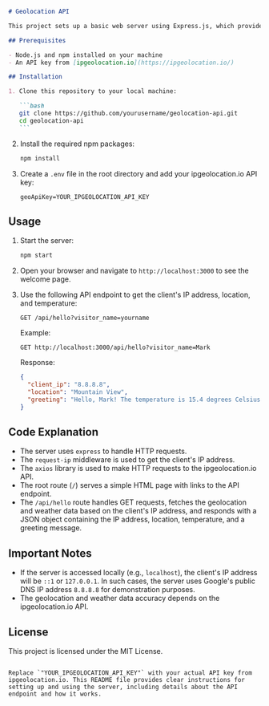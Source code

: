 ````markdown
# Geolocation API

This project sets up a basic web server using Express.js, which provides an API endpoint to get the client's IP address, location, and current temperature based on their IP address. It uses the ipgeolocation.io API to fetch this information.

## Prerequisites

- Node.js and npm installed on your machine
- An API key from [ipgeolocation.io](https://ipgeolocation.io/)

## Installation

1. Clone this repository to your local machine:

   ```bash
   git clone https://github.com/yourusername/geolocation-api.git
   cd geolocation-api
   ```
````

2. Install the required npm packages:

   ```bash
   npm install
   ```

3. Create a `.env` file in the root directory and add your ipgeolocation.io API key:

   ```env
   geoApiKey=YOUR_IPGEOLOCATION_API_KEY
   ```

## Usage

1. Start the server:

   ```bash
   npm start
   ```

2. Open your browser and navigate to `http://localhost:3000` to see the welcome page.

3. Use the following API endpoint to get the client's IP address, location, and temperature:

   ```http
   GET /api/hello?visitor_name=yourname
   ```

   Example:

   ```http
   GET http://localhost:3000/api/hello?visitor_name=Mark
   ```

   Response:

   ```json
   {
     "client_ip": "8.8.8.8",
     "location": "Mountain View",
     "greeting": "Hello, Mark! The temperature is 15.4 degrees Celsius in Mountain View."
   }
   ```

## Code Explanation

- The server uses `express` to handle HTTP requests.
- The `request-ip` middleware is used to get the client's IP address.
- The `axios` library is used to make HTTP requests to the ipgeolocation.io API.
- The root route (`/`) serves a simple HTML page with links to the API endpoint.
- The `/api/hello` route handles GET requests, fetches the geolocation and weather data based on the client's IP address, and responds with a JSON object containing the IP address, location, temperature, and a greeting message.

## Important Notes

- If the server is accessed locally (e.g., `localhost`), the client's IP address will be `::1` or `127.0.0.1`. In such cases, the server uses Google's public DNS IP address `8.8.8.8` for demonstration purposes.
- The geolocation and weather data accuracy depends on the ipgeolocation.io API.

## License

This project is licensed under the MIT License.

```

Replace `"YOUR_IPGEOLOCATION_API_KEY"` with your actual API key from ipgeolocation.io. This README file provides clear instructions for setting up and using the server, including details about the API endpoint and how it works.
```

